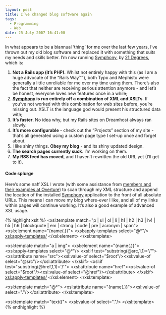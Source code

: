 ```yaml
---
layout: post
title: I’ve changed blog software again
tags:
  - Programming
  - Web
date: 25 July 2007 16:41:00
---
```


In what appears to be a biannual ‘thing’ for me over the last few years, I’ve thrown out my old blog software and replaced it with something that suits my needs and skills better. I’m now running [Symphony][1], by [21 Degrees][2], which is:

1.  **Not a Rails app (it’s PHP)**. Whilst not entirely happy with this (as I am a huge advocate of the “Rails Way™”), both Typo and Mephisto were generally a little unreliable for me over my time using them. There’s also the fact that neither are receiving serious attention anymore - and let’s be honest, everyone loves new features once in a while;
2.  **[Symphony][1] is run entirely off a combination of XML and XSLTs**. If you’ve not worked with this combination for web sites before, you’re missing out. XSLT is the language god would present his structured data with;
3.  **It’s faster**. No idea why, but my Rails sites on Dreamhost always ran slowly.
4.  **It’s more configurable** - check out the “Projects” section of my site - that’s all generated using a custom page type I set-up once and forget about.
5.  I like shiny things. **Obey my blog** - and its shiny updated design.
6.  **The search pages currently suck**. I’m working on them.
7.  **My RSS feed has moved**, and I haven’t rewritten the old URL yet (I’ll get to it).

#### Code splurge

Here’s some naff XSL I wrote (with some assistance from [members and their examples at Overture][4]) to scan through my XML structure and append the location of the installed [Symphony][1] application to the front of all absolute URLs. This means I can move my blog where-ever I like, and all of my links within pages will continue working. It’s also a good example of advanced XSL usage.

{% highlight xslt %}
<xsl:template match="p | ul | ol | li | h1 | h2 | h3 | h4 | h5 | h6 | blockquote | em | strong | code | pre | acronym | span">
    <xsl:element name="{name(.)}">
        <xsl:apply-templates select="@*"/>
        <xsl:apply-templates/>
    </xsl:element>
</xsl:template>

<xsl:template match="a | img">
  <xsl:element name="{name(.)}">
    <xsl:apply-templates select="@*"/>
    <xsl:if test="substring(@src,1,1)='/'">
      <xsl:attribute name="src"><xsl:value-of select="$root"/><xsl:value-of select="@src"/></xsl:attribute>
    </xsl:if>
    <xsl:if test="substring(@href,1,1)='/'">
      <xsl:attribute name="href"><xsl:value-of select="$root"/><xsl:value-of select="@href"/></xsl:attribute>
    </xsl:if>
    <xsl:apply-templates/>
  </xsl:element>
</xsl:template>

<xsl:template match="@*">
    <xsl:attribute name="{name(.)}"><xsl:value-of select="."/></xsl:attribute>
</xsl:template>

<xsl:template match="text()">
    <xsl:value-of select="."/>
</xsl:template>
{% endhighlight %}


 [1]: http://symphony21.com/
 [2]: http://21degrees.com.au/
 [4]: http://overture21.com/forum/comments.php?DiscussionID=1352
